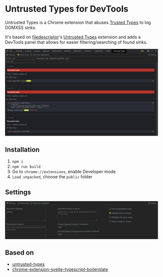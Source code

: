 # Untrusted Types for DevTools
Untrusted Types is a Chrome extension that abuses [Trusted Types](https://w3c.github.io/webappsec-trusted-types/dist/spec/) to log DOMXSS sinks. 

It's based on [filedescriptor](https://github.com/filedescriptor)'s [Untrusted Types](https://github.com/filedescriptor/untrusted-types) extension and adds a DevTools panel that allows for easier filtering/searching of found sinks.

![Untrusted Types for DevTools](docs/ui.png)

## Installation
1. `npm i`
2. `npm run build`
3. Go to `chrome://extensions`, enable Developer mode
4. `Load unpacked`, choose the `public` folder

## Settings
![Settings](docs/settings.png)

## Based on
- [untrusted-types](https://github.com/filedescriptor/untrusted-types)
- [chrome-extension-svelte-typescript-boilerplate](https://github.com/NekitCorp/chrome-extension-svelte-typescript-boilerplate)